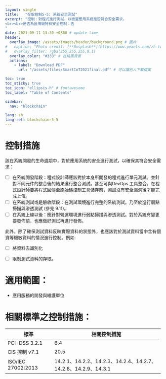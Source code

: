 ```yaml
---
layout: single
title:   "存取控制5-5: 系統安全測試"
excerpt: "控制：對程式進行測試，以檢查應用系統是否符合安全需求。
<br><br>是否為區塊鏈特有安全控制：否
" 
date: 2021-09-11 13:30 +0800 # update-time
header:
  overlay_image: /assets/images/header/background.png # 圖片
#   caption: "Photo credit: [**Unsplash**](https://www.pexels.com/zh-tw/search/earth/)" # 可以表示圖片來源
#   overlay_filter: rgba(255,255,255,0.1)
  overlay_color: "#333" # 在純黑背景
  actions:
    - label: "Download PDF"
      url: "/assets/files/SmartIoT2021final.pdf" # 可以讓別人下載檔案

toc: true
toc_sticky: true
toc_icon: "ellipsis-h" # fontawesome
toc_label: "Table of Contents"

sidebar:
  nav: "blockchain"

lang: zh
lang-ref: blockchain-5-5
---
```



# 控制措施
該在系統開發的生命週期中，對於應用系統的安全進行測試，以確保其符合安全需求：

- [ ] 在系統開發階段：程式設計師應該對於本身所開發的程式進行單元測試。並針對不同元件的整合後的結果進行整合測試。甚至可與DevOps 工具整合，在程式設計師要將程式回傳至原始碼控制工具儲存前，測試沒有安全漏洞後才能完成上傳。
- [ ] 在系統測試或是驗收階段：在測試環境進行完整的系統測試。乃至於進行弱點掃描與滲透測試 (參見 9.11)。
- [ ] 在系統上線以後：應針對營運環境進行弱點掃描與滲透測試。對於系統有變更要發佈前，也應做好測試再進行發佈。

此外，除了確保測試資料反映實際資料的狀態外，也應該對於測試資料當中含有個資等機敏資料的情況進行控制。例如:
- [ ] 將資料去識別化
- [ ] 限制測試資料的存取。


# 適用範圍：
- 應用服務的開發與維護單位



# 相關標準之控制措施：

|        標準        |  相關控制措施   |
| ---------------- | ------------- |
|      PCI-DSS 3.2.1      |   6.4|
|   CIS 控制 v7.1    | 20.5 |
| ISO/IEC 27002:2013 | 14.2.1、14.2.2、14.2.3、14.2.4、14.2.7、14.2.8、14.2.9、14.3.1 |
